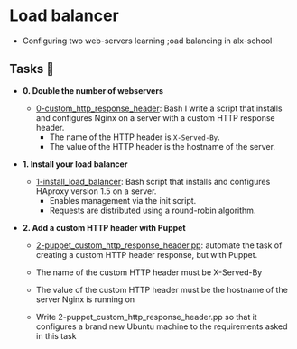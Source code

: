 # Load balancer

- Configuring two web-servers
learning ;oad balancing in alx-school


## Tasks :page_with_curl:

* **0. Double the number of webservers**
  * [0-custom_http_response_header](./0-custom_http_response-header): Bash
  I write a script that installs and configures Nginx on a server with a custom HTTP
  response header.
    * The name of the HTTP header is `X-Served-By`.
    * The value of the HTTP header is the hostname of the server.

* **1. Install your load balancer**
  * [1-install_load_balancer](./1-install_load_balancer): Bash script that
  installs and configures HAproxy version 1.5 on a server.
    * Enables management via the init script.
    * Requests are distributed using a round-robin algorithm.

* **2. Add a custom HTTP header with Puppet**
   * [2-puppet_custom_http_response_header.pp](2-puppet_custom_http_response_header.pp): automate the task of creating a custom HTTP header response, but with Puppet.

	* The name of the custom HTTP header must be X-Served-By
	* The value of the custom HTTP header must be the hostname of the server Nginx is running on
	* Write 2-puppet_custom_http_response_header.pp so that it configures a brand new Ubuntu machine to the requirements asked in this task
